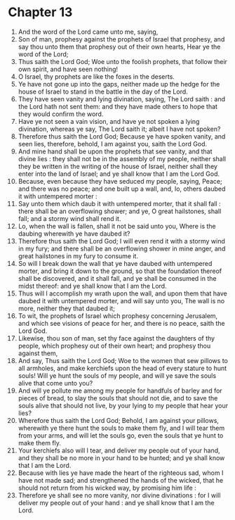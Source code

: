 # Chapter 13

1. And the word of the Lord came unto me, saying,
2. Son of man, prophesy against the prophets of Israel that prophesy, and say thou unto them that prophesy out of their own hearts, Hear ye the word of the Lord;
3. Thus saith the Lord God; Woe unto the foolish prophets, that follow their own spirit, and have seen nothing!
4. O Israel, thy prophets are like the foxes in the deserts.
5. Ye have not gone up into the gaps, neither made up the hedge for the house of Israel to stand in the battle in the day of the Lord.
6. They have seen vanity and lying divination, saying, The Lord saith : and the Lord hath not sent them: and they have made others to hope that they would confirm the word.
7. Have ye not seen a vain vision, and have ye not spoken a lying divination, whereas ye say, The Lord saith it; albeit I have not spoken?
8. Therefore thus saith the Lord God; Because ye have spoken vanity, and seen lies, therefore, behold, I am against you, saith the Lord God.
9. And mine hand shall be upon the prophets that see vanity, and that divine lies : they shall not be in the assembly of my people, neither shall they be written in the writing of the house of Israel, neither shall they enter into the land of Israel; and ye shall know that I am the Lord God.
10. Because, even because they have seduced my people, saying, Peace; and there was no peace; and one built up a wall, and, lo, others daubed it with untempered morter :
11. Say unto them which daub it with untempered morter, that it shall fall : there shall be an overflowing shower; and ye, O great hailstones, shall fall; and a stormy wind shall rend it.
12. Lo, when the wall is fallen, shall it not be said unto you, Where is the daubing wherewith ye have daubed it?
13. Therefore thus saith the Lord God; I will even rend it with a stormy wind in my fury; and there shall be an overflowing shower in mine anger, and great hailstones in my fury to consume it.
14. So will I break down the wall that ye have daubed with untempered morter, and bring it down to the ground, so that the foundation thereof shall be discovered, and it shall fall, and ye shall be consumed in the midst thereof: and ye shall know that I am the Lord.
15. Thus will I accomplish my wrath upon the wall, and upon them that have daubed it with untempered morter, and will say unto you, The wall is no more, neither they that daubed it;
16. To wit, the prophets of Israel which prophesy concerning Jerusalem, and which see visions of peace for her, and there is no peace, saith the Lord God.
17. Likewise, thou son of man, set thy face against the daughters of thy people, which prophesy out of their own heart; and prophesy thou against them,
18. And say, Thus saith the Lord God; Woe to the women that sew pillows to all armholes, and make kerchiefs upon the head of every stature to hunt souls! Will ye hunt the souls of my people, and will ye save the souls alive that come unto you?
19. And will ye pollute me among my people for handfuls of barley and for pieces of bread, to slay the souls that should not die, and to save the souls alive that should not live, by your lying to my people that hear your lies?
20. Wherefore thus saith the Lord God; Behold, I am against your pillows, wherewith ye there hunt the souls to make them fly, and I will tear them from your arms, and will let the souls go, even the souls that ye hunt to make them fly.
21. Your kerchiefs also will I tear, and deliver my people out of your hand, and they shall be no more in your hand to be hunted; and ye shall know that I am the Lord.
22. Because with lies ye have made the heart of the righteous sad, whom I have not made sad; and strengthened the hands of the wicked, that he should not return from his wicked way, by promising him life :
23. Therefore ye shall see no more vanity, nor divine divinations : for I will deliver my people out of your hand : and ye shall know that I am the Lord.

